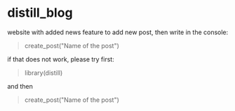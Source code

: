 # distill_blog
website with added news feature
to add new post, then write in the console:

> create_post("Name of the post")

if that does not work, please try first:
> library(distill)

and then 
> create_post("Name of the post")
